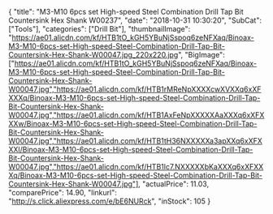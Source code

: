{
	"title": "M3-M10 6pcs set High-speed Steel Combination Drill Tap Bit Countersink Hex Shank  W00237",
	"date": "2018-10-31 10:30:20",
	"SubCat": ["Tools"],
	"categories": ["Drill Bit"],
	"thumbnailImage": "https://ae01.alicdn.com/kf/HTB1tO_kGH5YBuNjSspoq6zeNFXaq/Binoax-M3-M10-6pcs-set-High-speed-Steel-Combination-Drill-Tap-Bit-Countersink-Hex-Shank-W00047.jpg_220x220.jpg",
	"BigImage": ["https://ae01.alicdn.com/kf/HTB1tO_kGH5YBuNjSspoq6zeNFXaq/Binoax-M3-M10-6pcs-set-High-speed-Steel-Combination-Drill-Tap-Bit-Countersink-Hex-Shank-W00047.jpg","https://ae01.alicdn.com/kf/HTB1rMReNpXXXXcwXVXXq6xXFXXXq/Binoax-M3-M10-6pcs-set-High-speed-Steel-Combination-Drill-Tap-Bit-Countersink-Hex-Shank-W00047.jpg","https://ae01.alicdn.com/kf/HTB1AxFeNpXXXXXAaXXXq6xXFXXXw/Binoax-M3-M10-6pcs-set-High-speed-Steel-Combination-Drill-Tap-Bit-Countersink-Hex-Shank-W00047.jpg","https://ae01.alicdn.com/kf/HTB1tH36NXXXXXa3apXXq6xXFXXXl/Binoax-M3-M10-6pcs-set-High-speed-Steel-Combination-Drill-Tap-Bit-Countersink-Hex-Shank-W00047.jpg","https://ae01.alicdn.com/kf/HTB1lc7.NXXXXXbKaXXXq6xXFXXXq/Binoax-M3-M10-6pcs-set-High-speed-Steel-Combination-Drill-Tap-Bit-Countersink-Hex-Shank-W00047.jpg"],
	"actualPrice": 11.03,
	"comparePrice": 14.90,
	"linkurl": "http://s.click.aliexpress.com/e/bE6NURck",
	"inStock": 105
}
